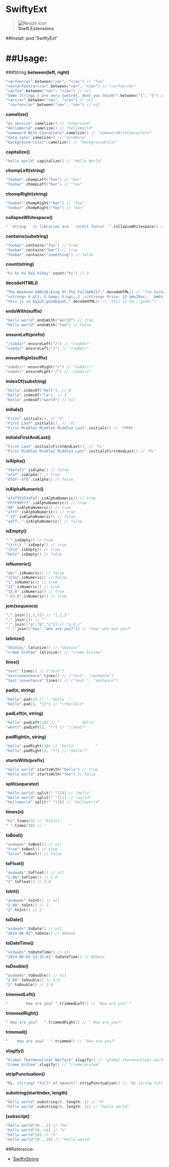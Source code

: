 # SwiftyExt
>![Resize icon][1]    
>**Siwft Extensions**

##Install:
    pod 'SwiftyExt'

##Usage:
========
###String
**between(left, right)**
```swift
"<a>foo</a>".between("<a>", "</a>") // "foo"
"<a><a>foo</a></a>".between("<a>", "</a>") // "<a>foo</a>"
"<a>foo".between("<a>", "</a>") // nil
"Some strings } are very {weird}, dont you think?".between("{", "}") // "weird"
"<a></a>".between("<a>", "</a>") // nil
 "<a>foo</a>".between("<a>", "<a>") // nil
```

**camelize()**
```swift
"os version".camelize() // "osVersion"
"HelloWorld".camelize() // "helloWorld"
"someword With Characters".camelize() // "somewordWithCharacters"
"data_rate".camelize() // "dataRate"
"background-color".camelize() // "backgroundColor"
```


**capitalize()**
```swift
"hello world".capitalize() // "Hello World"
```

**chompLeft(string)**
```swift
"foobar".chompLeft("foo") // "bar"
"foobar".chompLeft("bar") // "foo"
```

**chompRight(string)**
```swift
"foobar".chompRight("bar") // "foo"
"foobar".chompRight("foo") // "bar"
```

**collapseWhitespace()**
```swift
"  String   \t libraries are   \n\n\t fun\n!  ".collapseWhitespace() // "String libraries are fun !")
```

**contains(substring)**
```swift
"foobar".contains("foo") // true
"foobar".contains("bar") // true
"foobar".contains("something") // false
```

**count(string)**
```swift
"hi hi ho hey hihey".count("hi") // 3
```

**decodeHTML()**
```swift
"The Weekend &#8216;King Of The Fall&#8217;".decodeHTML() // "The Weekend ‘King Of The Fall’"
"<strong> 4 &lt; 5 &amp; 3 &gt; 2 .</strong> Price: 12 &#x20ac;.  &#64; ".decodeHTML() // "<strong> 4 < 5 & 3 > 2 .</strong> Price: 12 €.  @ "
"this is so &quot;good&quot;".decodeHTML() // "this is so \"good\""
```

**endsWith(suffix)**
```swift
"hello world".endsWith("world") // true
"hello world".endsWith("foo") // false
```

**ensureLeft(prefix)**
```swift
"/subdir".ensureLeft("/") // "/subdir"
"subdir".ensureLeft("/") // "/subdir"
```

**ensureRight(suffix)**
```swift
"subdir/".ensureRight("/") // "subdir/"
"subdir".ensureRight("/") // "subdir/"
```

**indexOf(substring)**
```swift
"hello".indexOf("hell"), // 0
"hello".indexOf("lo"), // 3
"hello".indexOf("world") // nil
```

**initials()**
```swift
"First".initials(), // "F"
"First Last".initials(), // "FL"
"First Middle1 Middle2 Middle3 Last".initials() // "FMMML"
```

**initialsFirstAndLast()**
```swift
"First Last".initialsFirstAndLast(), // "FL"
"First Middle1 Middle2 Middle3 Last".initialsFirstAndLast() // "FL"
```

**isAlpha()**
```swift
"fdafaf3".isAlpha() // false
"afaf".isAlpha() // true
"dfdf--dfd".isAlpha() // false
```

**isAlphaNumeric()**
```swift
"afaf35353afaf".isAlphaNumeric() // true
"FFFF99fff".isAlphaNumeric() // true
"99".isAlphaNumeric() // true
"afff".isAlphaNumeric() // true
"-33".isAlphaNumeric() // false
"aaff..".isAlphaNumeric() // false
```

**isEmpty()**
```swift
" ".isEmpty() // true
"\t\t\t ".isEmpty() // true
"\n\n".isEmpty() // true
"helo".isEmpty() // false
```

**isNumeric()**
```swift
"abc".isNumeric() // false
"123a".isNumeric() // false
"1".isNumeric() // true
"22".isNumeric() // true
"33.0".isNumeric() // true
"-63.0".isNumeric() // true
```

**join(sequence)**
```swift
",".join([1,2,3]) // "1,2,3"
",".join([]) // ""
",".join(["a","b","c"]) // "a,b,c"
"! ".join(["hey","who are you?"]) // "hey! who are you?"
```

**latinize()**
```swift
"šÜįéïöç".latinize() // "sUieioc"
"crème brûlée".latinize() // "creme brulee"
```

**lines()**
```swift
"test".lines() // ["test"]
"test\nsentence".lines() // ["test", "sentence"]
"test \nsentence".lines() // ["test ", "sentence"]
```

**pad(n, string)**
```swift
"hello".pad(2) // "  hello  "
"hello".pad(1, "\t") // "\thello\t"
```

**padLeft(n, string)**
```swift
"hello".padLeft(10) // "          hello"
"what?".padLeft(2, "!") // "!!what?"
```

**padRight(n, string)**
```swift
"hello".padRight(10) // "hello          "
"hello".padRight(2, "!") // "hello!!"
```

**startsWith(prefix)**
```swift
"hello world".startsWith("hello") // true
"hello world".startsWith("foo") // false
```

**split(separator)**
```swift
"hello world".split(" ")[0] // "hello"
"hello world".split(" ")[1] // "world"
"helloworld".split(" ")[0] // "helloworld"
```

**times(n)**
```swift
"hi".times(3) // "hihihi"
" ".times(10) // "          "
```

**toBool()**
```swift
"asdwads".toBool() // nil
"true".toBool() // true
"false".toBool() // false
```

**toFloat()**
```swift
"asdwads".toFloat() // nil
"2.00".toFloat() // 2.0
"2".toFloat() // 2.0
```

**toInt()**
```swift
"asdwads".toInt() // nil
"2.00".toInt() // 2
"2".toInt() // 2
```

**toDate()**
```swift
"asdwads".toDate() // nil
"2014-06-03".toDate() // NSDate
```

**toDateTime()**
```swift
"asdwads".toDateTime() // nil
"2014-06-03 13:15:01".toDateTime() // NSDate
```

**toDouble()**
```swift
"asdwads".toDouble() // nil
"2.00".toDouble() // 2.0
"2".toDouble() // 2.0
```

**trimmedLeft()**
```swift
"        How are you? ".trimmedLeft() // "How are you? "
```

**trimmedRight()**
```swift
" How are you?   ".trimmedRight() // " How are you?"
```

**trimmed()**
```swift
"    How are you?   ".trimmed() // "How are you?"
```

**slugify()**
```swift
"Global Thermonuclear Warfare".slugify() // "global-thermonuclear-warfare"
"Crème brûlée".slugify() // "creme-brulee"
```

**stripPunctuation()**
```swift
"My, st[ring] *full* of %punct)".stripPunctuation() // "My string full of punct"
```

**substring(startIndex, length)**
```swift
"hello world".substring(0, length: 1) // "h"
"hello world".substring(0, length: 11) // "hello world"
```

**[subscript]**
```swift
"hello world"[0...1] // "he"
"hello world"[0..<1] // "h"
"hello world"[0] // "h"
"hello world"[0...10] // "hello world"
```






	
##Reference:
* [SwiftyString](https://github.com/amayne/SwiftString)


[1]: http://resizesafari.com/favicon.ico "SwiftyExt"

